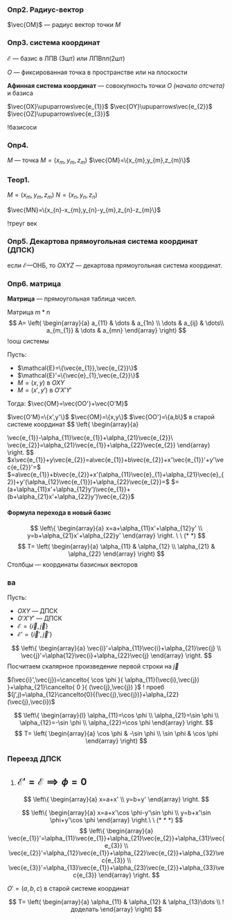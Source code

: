 ### Опр2. Радиус-вектор

$\vec{OM}$ — радиус вектор точки $M$

### Опр3. система координат

$\mathcal{E}$ ­— базис в ЛПВ (3шт) или ЛПВпл(2шт)

$O$ — фиксированная точка в пространстве или на плоскости

**Афинная система координат** — совокупность точки $O$ _(начало отсчета)_ и базиса

$\vec{OX}\upuparrows\vec{e_{1}}$
$\vec{OY}\upuparrows\vec{e_{2}}$
$\vec{OZ}\upuparrows\vec{e_{3}}$

!базисоси

### Опр4. 
$M$ — точка
$M=(x_{m},y_{m},z_{m})$
$\vec{OM}=\{x_{m},y_{m},z_{m}\}$

### Теор1.

$M=(x_{m},y_{m},z_{m})$
$N=(x_{n},y_{n},z_{n})$

$\vec{MN}=\{x_{n}-x_{m},y_{n}-y_{m},z_{n}-z_{m}\}$

!треуг век

### Опр5. Декартова прямоугольная система координат (ДПСК)

если $\mathcal{E}$—ОНБ, то $OXYZ$ — декартова прямоугольная система координат.

### Опр6. матрица

**Матрица** — прямоугольная таблица чисел.

Матрица $m*n$ 
$$
A=
\left(
\begin{array}{a}
a_{11} & \dots & a_{1n} \\
\dots  & a_{ij}  & \dots\\
a_{m_{1}} & \dots & a_{mn}
\end{array}
\right)
$$
!оош системы

Пусть:
- $\mathcal{E}=\{\vec{e_{1}},\vec{e_{2}}\}$
- $\mathcal{E}'=\{\vec{e}_{1},\vec{e_{2}}\}$
- $M=(x,y)$ в $OXY$
- $M=(x',y')$ в $O'X'Y'$

Тогда:
$\vec{OM}=\vec{OO'}+\vec{O'M}$

$\vec{O'M}=\{x',y'\}$
$\vec{OM}=\{x,y\}$
$\vec{OO'}=\{a,b\}$ в старой системе координат
$$
\left\{
\begin{array}{a}

\vec{e_{1}}-\alpha_{11}\vec{e_{1}}+\alpha_{21}\vec{e_{2}}\\
\vec{e_{2}}=\alpha_{21}\vec{e_{1}}+\alpha_{22}\vec{e_{2}}
\end{array}
\right.
$$
$x\vec{e_{1}}+y\vec{e_{2}}=a\vec{e_{1}}+b\vec{e_{2}}+x'\vec{e_{1}}'+y'\vec{e_{2}}'=$
$=a\vec{e_{1}}+b\vec{e_{2}}+x'(\alpha_{11}\vec{e}_{1}+\alpha_{21}\vec{e}_{2})+y'(\alpha_{12}\vec{e_{1}})+\alpha_{22}\vec{e_{2}}=$
$=(a+\alpha_{11}x'+\alpha_{12}y')\vec{e_{1}}+(b+\alpha_{21}x'+\alpha_{22}y')\vec{e_{2}}$

####  Формула перехода в новый базис
$$
\left\{
\begin{array}{a}
x=a+\alpha_{11}x'+\alpha_{12}y' \\
y=b+\alpha_{21}x'+\alpha_{22}y'
\end{array}
\right. \ \ (* *)
$$
$$
T=
\left(
\begin{array}{a} 
\alpha_{11} & \alpha_{12} \\
\alpha_{21} & \alpha_{22}
\end{array}
\right)
$$
Столбцы — координаты базисных векторов

### ва
Пусть:
- $OXY$ — ДПСК
- $O'X'Y'$ — ДПСК
- $\mathcal{E}=\{\vec{i},\vec{j}\}$
- $\mathcal{E}'=\{\vec{i}',\vec{j}'\}$

$$
\left\{
\begin{array}{a}
\vec{i}'=\alpha_{11}\vec{i}+\alpha_{21}\vec{j} \\
\vec{j}'=\alpha{12}\vec{i}+\alpha_{22}\vec{j}
\end{array}
\right.
$$
Посчитаем скалярное произведение первой строки на $\vec{j}$

$(\vec{i}',\vec{j})=\cancelto{ \cos \phi }{ \alpha_{11}(\vec{i},\vec{j}) }+\alpha_{21}\cancelto{ 0 }{ (\vec{j},\vec{j}) }$
! проеб
$(j',j)=\alpha_{12}\cancelto{0}{(\vec{j},\vec{j})}+\alpha_{22}(\vec{j},\vec{i})$

$$
\left\{
\begin{array}{l}
\alpha_{11}=\cos \phi \\
\alpha_{21}=\sin \phi  \\
\alpha_{12}=-\sin \phi \\
\alpha_{22}=\cos \phi
\end{array}
\right.
$$
$$
T=
\left(
\begin{array}{a}
\cos \phi & -\sin \phi \\
\sin \phi & \cos \phi
\end{array}
\right)
$$
### Переезд ДПСК
1. $\mathcal{E}'=\mathcal{E}\implies \phi=0$
	- 
$$
\left\{
\begin{array}{a}
x=a+x' \\
y=b+y'
\end{array}
\right.
$$

$$
\left\{
\begin{array}{a}
x=a+x'\cos \phi-y'\sin \phi \\
y=b+x'\sin \phi+y'\cos \phi
\end{array}
\right.\ \ (* * *)
$$
$$
\left\{
\begin{array}{a}
\vec{e_{1}}'=\alpha_{11}\vec{e_{1}}+\alpha_{21}\vec{e_{2}}+\alpha_{31}\vec{e_{3}} \\
\vec{e_{2}}'=\alpha_{12}\vec{e_{1}}+\alpha_{22}\vec{e_{2}}+\alpha_{32}\vec{e_{3}} \\
\vec{e_{3}}'=\alpha_{13}\vec{e_{1}}+\alpha_{23}\vec{e_{2}}+\alpha_{33}\vec{e_{3}}
\end{array}
\right.
$$

$O'=(a,b,c)$  в старой системе координат

$$
T=
\left(
\begin{array}{a}
\alpha_{11}  & \alpha_{12} & \alpha_{13}\dots \\
!доделать
\end{array}
\right)
$$

